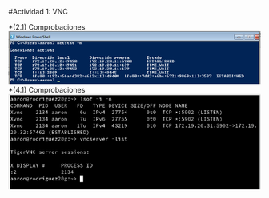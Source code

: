 #Actividad 1: VNC

*(2.1) Comprobaciones
![Wind-Wind](img/VNC-1.png)
*(4.1) Comprobaciones
![Suse-Suse](img/VNC-2.png)

